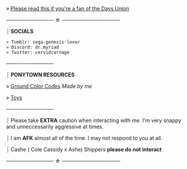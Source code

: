 » [Please read this if you're a fan of the Days Union](https://down-with-the-days-union.carrd.co/)

───────────── ☆ ────────────────

┊ **SOCIALS**
```
» Tumblr: sega-genesis-lover
» Discord: dr.myriad
» Twitter: cervidcarnage
```
─────────────

┊ **PONYTOWN RESOURCES**

» [Ground Color Codes](https://rentry.co/ponytown-color-codes) *Made by me*

» [Toys](https://ponytown.fandom.com/wiki/Toys)

─────────────

┊ Please take **EXTRA** caution when interacting with me. I'm very snappy and unneccessarily aggressive at times. 

┊ I am **AFK** almost all of the time. I may not respond to you at all.

┊ Cashe ( Cole Cassidy x Ashe) Shippers **please do not interact**

───────────── ☆ ────────────────
